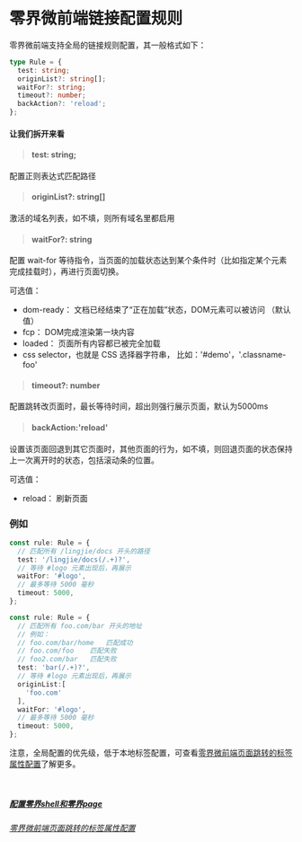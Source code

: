 # 零界微前端链接配置规则

零界微前端支持全局的链接规则配置，其一般格式如下：

```ts
type Rule = {
  test: string;
  originList?: string[];
  waitFor?: string;
  timeout?: number;
  backAction?: 'reload';
};

```
#### 让我们拆开来看
> #### test: string;

配置正则表达式匹配路径

> #### originList?: string[]

激活的域名列表，如不填，则所有域名里都启用

> #### waitFor?: string

配置 wait-for 等待指令，当页面的加载状态达到某个条件时（比如指定某个元素完成挂载时），再进行页面切换。

可选值：
* dom-ready：   文档已经结束了“正在加载”状态，DOM元素可以被访问 （默认值）
* fcp：         DOM完成渲染第一块内容
* loaded：      页面所有内容都已被完全加载
* css selector，也就是 CSS 选择器字符串， 比如：'#demo'，'.classname-foo'


> #### timeout?: number

配置跳转改页面时，最长等待时间，超出则强行展示页面，默认为5000ms

> #### backAction:'reload'

设置该页面回退到其它页面时，其他页面的行为，如不填，则回退页面的状态保持上一次离开时的状态，包括滚动条的位置。

可选值：
* reload：     刷新页面


### 例如

```ts
const rule: Rule = {
  // 匹配所有 /lingjie/docs 开头的路径
  test: '/lingjie/docs(/.+)?',
  // 等待 #logo 元素出现后，再展示
  waitFor: '#logo',
  // 最多等待 5000 毫秒
  timeout: 5000,
};
```

```ts
const rule: Rule = {
  // 匹配所有 foo.com/bar 开头的地址
  // 例如：
  // foo.com/bar/home   匹配成功
  // foo.com/foo    匹配失败
  // foo2.com/bar   匹配失败
  test: 'bar(/.+)?',
  // 等待 #logo 元素出现后，再展示
  originList:[
    'foo.com'
  ],
  waitFor: '#logo',
  // 最多等待 5000 毫秒
  timeout: 5000,
};
```

注意，全局配置的优先级，低于本地标签配置，可查看[零界微前端页面跳转的标签属性配置](/docs/usage.html?title=lingjie-data-attrs)了解更多。

&nbsp;

##### [配置零界shell和零界page](/docs/usage.html?title=lingjie-shell-and-lingjie-page)
###### [零界微前端页面跳转的标签属性配置](/docs/usage.html?title=lingjie-data-attrs)
